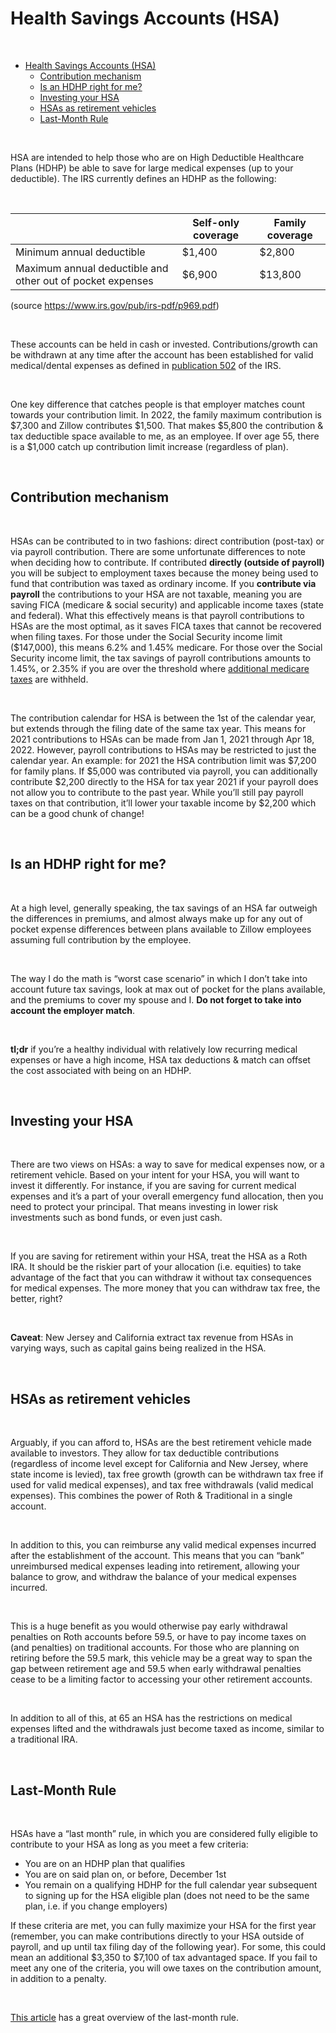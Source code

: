 # Health Savings Accounts (HSA)

&nbsp;

- [Health Savings Accounts (HSA)](#health-savings-accounts-hsa)
  - [Contribution mechanism](#contribution-mechanism)
  - [Is an HDHP right for me?](#is-an-hdhp-right-for-me)
  - [Investing your HSA](#investing-your-hsa)
  - [HSAs as retirement vehicles](#hsas-as-retirement-vehicles)
  - [Last-Month Rule](#last-month-rule)

&nbsp; 

HSA are intended to help those who are on High Deductible Healthcare Plans (HDHP) be able to save for large medical expenses (up to your deductible). The IRS currently defines an HDHP as the following:

&nbsp;

|   | Self-only coverage | Family coverage |
| - | ------------------ | --------------- |
| Minimum annual deductible | $1,400 | $2,800 |
| Maximum annual deductible and other out of pocket expenses | $6,900 | $13,800 |

(source https://www.irs.gov/pub/irs-pdf/p969.pdf)

&nbsp;

These accounts can be held in cash or invested. Contributions/growth can be withdrawn at any time after the account has been established for valid medical/dental expenses as defined in [publication 502](https://www.irs.gov/pub/irs-pdf/p502.pdf) of the IRS.

&nbsp;

One key difference that catches people is that employer matches count towards your contribution limit. In 2022, the family maximum contribution is $7,300 and Zillow contributes $1,500. That makes $5,800 the contribution & tax deductible space available to me, as an employee. If over age 55, there is a $1,000 catch up contribution limit increase (regardless of plan).

&nbsp;

## Contribution mechanism

&nbsp;

HSAs can be contributed to in two fashions: direct contribution (post-tax) or via payroll contribution. There are some unfortunate differences to note when deciding how to contribute. If contributed **directly (outside of payroll)** you will be subject to employment taxes because the money being used to fund that contribution was taxed as ordinary income. If you **contribute via payroll** the contributions to your HSA are not taxable, meaning you are saving FICA (medicare & social security) and applicable income taxes (state and federal). What this effectively means is that payroll contributions to HSAs are the most optimal, as it saves FICA taxes that cannot be recovered when filing taxes. For those under the Social Security income limit ($147,000), this means 6.2% and 1.45% medicare. For those over the Social Security income limit, the tax savings of payroll contributions amounts to 1.45%, or 2.35% if you are over the threshold where [additional medicare taxes](https://www.irs.gov/businesses/small-businesses-self-employed/questions-and-answers-for-the-additional-medicare-tax) are withheld.

&nbsp;

The contribution calendar for HSA is between the 1st of the calendar year, but extends through the filing date of the same tax year. This means for 2021 contributions to HSAs can be made from Jan 1, 2021 through Apr 18, 2022. However, payroll contributions to HSAs may be restricted to just the calendar year. An example: for 2021 the HSA contribution limit was $7,200 for family plans. If $5,000 was contributed via payroll, you can additionally contribute $2,200 directly to the HSA for tax year 2021 if your payroll does not allow you to contribute to the past year. While you’ll still pay payroll taxes on that contribution, it’ll lower your taxable income by $2,200 which can be a good chunk of change!

&nbsp;

## Is an HDHP right for me?

&nbsp;

At a high level, generally speaking, the tax savings of an HSA far outweigh the differences in premiums, and almost always make up for any out of pocket expense differences between plans available to Zillow employees assuming full contribution by the employee.

&nbsp;

The way I do the math is “worst case scenario” in which I don’t take into account future tax savings, look at max out of pocket for the plans available, and the premiums to cover my spouse and I. **Do not forget to take into account the employer match**.

&nbsp;

**tl;dr** if you’re a healthy individual with relatively low recurring medical expenses or have a high income, HSA tax deductions & match can offset the cost associated with being on an HDHP.

&nbsp;

## Investing your HSA

&nbsp;

There are two views on HSAs: a way to save for medical expenses now, or a retirement vehicle. Based on your intent for your HSA, you will want to invest it differently. For instance, if you are saving for current medical expenses and it’s a part of your overall emergency fund allocation, then you need to protect your principal. That means investing in lower risk investments such as bond funds, or even just cash.

&nbsp;

If you are saving for retirement within your HSA, treat the HSA as a Roth IRA. It should be the riskier part of your allocation (i.e. equities) to take advantage of the fact that you can withdraw it without tax consequences for medical expenses. The more money that you can withdraw tax free, the better, right?

&nbsp;

**Caveat**: New Jersey and California extract tax revenue from HSAs in varying ways, such as capital gains being realized in the HSA.

&nbsp;

## HSAs as retirement vehicles

&nbsp;

Arguably, if you can afford to, HSAs are the best retirement vehicle made available to investors. They allow for tax deductible contributions (regardless of income level except for California and New Jersey, where state income is levied), tax free growth (growth can be withdrawn tax free if used for valid medical expenses), and tax free withdrawals (valid medical expenses). This combines the power of Roth & Traditional in a single account.

&nbsp;

In addition to this, you can reimburse any valid medical expenses incurred after the establishment of the account. This means that you can “bank” unreimbursed medical expenses leading into retirement, allowing your balance to grow, and withdraw the balance of your medical expenses incurred.

&nbsp;

This is a huge benefit as you would otherwise pay early withdrawal penalties on Roth accounts before 59.5, or have to pay income taxes on (and penalties) on traditional accounts. For those who are planning on retiring before the 59.5 mark, this vehicle may be a great way to span the gap between retirement age and 59.5 when early withdrawal penalties cease to be a limiting factor to accessing your other retirement accounts.

&nbsp;

In addition to all of this, at 65 an HSA has the restrictions on medical expenses lifted and the withdrawals just become taxed as income, similar to a traditional IRA.

&nbsp;

## Last-Month Rule

&nbsp;

HSAs have a “last month” rule, in which you are considered fully eligible to contribute to your HSA as long as you meet a few criteria:

- You are on an HDHP plan that qualifies
- You are on said plan on, or before, December 1st
- You remain on a qualifying HDHP for the full calendar year subsequent to signing up for the HSA eligible plan (does not need to be the same plan, i.e. if you change employers)

If these criteria are met, you can fully maximize your HSA for the first year (remember, you can make contributions directly to your HSA outside of payroll, and up until tax filing day of the following year). For some, this could mean an additional $3,350 to $7,100 of tax advantaged space. If you fail to meet any one of the criteria, you will owe taxes on the contribution amount, in addition to a penalty.

&nbsp;

[This article](https://livelyme.com/blog/last-month-rule/) has a great overview of the last-month rule.
